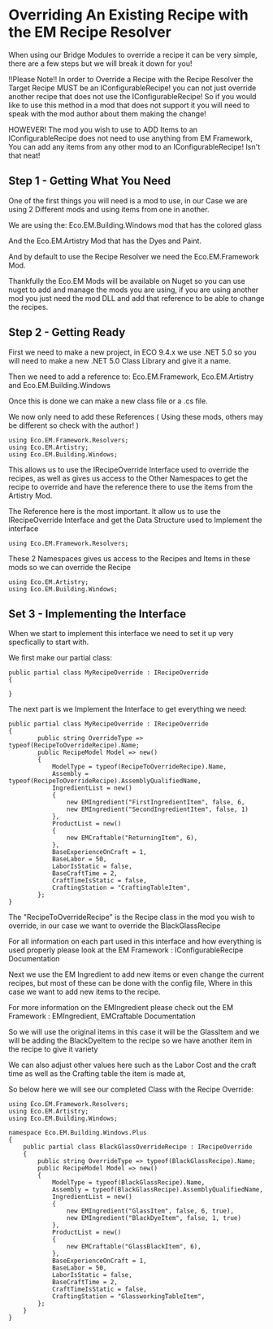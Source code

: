 # Overriding An Existing Recipe with the EM Recipe Resolver

When using our Bridge Modules to override a recipe it can be very simple, there are a few steps but we will break it down for you!

!!Please Note!! In order to Override a Recipe with the Recipe Resolver the Target Recipe MUST be an IConfigurableRecipe! you can not just override another recipe that does not use the IConfigurableRecipe! So if you would like to use this method in a mod that does not support it you will need to speak with the mod author about them making the change!

HOWEVER! The mod you wish to use to ADD Items to an IConfigurableRecipe does not need to use anything from EM Framework, You can add any items from any other mod to an IConfigurableRecipe! Isn't that neat!

## Step 1 - Getting What You Need

One of the first things you will need is a mod to use, in our Case we are using 2 Different mods and using items from one in another.

We are using the: Eco.EM.Building.Windows mod that has the colored glass

And the Eco.EM.Artistry Mod that has the Dyes and Paint.

And by default to use the Recipe Resolver we need the Eco.EM.Framework Mod.

Thankfully the Eco.EM Mods will be available on Nuget so you can use nuget to add and manage the mods you are using, if you are using another mod you just need the mod DLL and add that reference to be able to change the recipes.

## Step 2 - Getting Ready

First we need to make a new project, in ECO 9.4.x we use .NET 5.0 so you will need to make a new .NET 5.0 Class Library and give it a name. 

Then we need to add a reference to: Eco.EM.Framework, Eco.EM.Artistry and Eco.EM.Building.Windows 

Once this is done we can make a new class file or a .cs file. 

We now only need to add these References ( Using these mods, others may be different so check with the author! )

```
using Eco.EM.Framework.Resolvers;
using Eco.EM.Artistry;
using Eco.EM.Building.Windows;
```

This allows us to use the IRecipeOverride Interface used to override the recipes, as well as gives us access to the Other Namespaces to get the recipe to override and have the reference there to use the items from the Artistry Mod.

The Reference here is the most important. It allow us to use the IRecipeOverride Interface and get the Data Structure used to Implement the interface

```
using Eco.EM.Framework.Resolvers;
```

These 2 Namespaces gives us access to the Recipes and Items in these mods so we can override the Recipe

```
using Eco.EM.Artistry;
using Eco.EM.Building.Windows;
```

## Set 3 - Implementing the Interface

When we start to implement this interface we need to set it up very specfically to start with. 

We first make our partial class:

```
public partial class MyRecipeOverride : IRecipeOverride
{

}
```

The next part is we Implement the Interface to get everything we need:

```
public partial class MyRecipeOverride : IRecipeOverride
{
        public string OverrideType => typeof(RecipeToOverrideRecipe).Name;
        public RecipeModel Model => new()
        {
            ModelType = typeof(RecipeToOverrideRecipe).Name,
            Assembly = typeof(RecipeToOverrideRecipe).AssemblyQualifiedName,
            IngredientList = new()
            {
                new EMIngredient("FirstIngredientItem", false, 6,
                new EMIngredient("SecondIngredientItem", false, 1)
            },
            ProductList = new()
            {
                new EMCraftable("ReturningItem", 6),
            },
            BaseExperienceOnCraft = 1,
            BaseLabor = 50,
            LaborIsStatic = false,
            BaseCraftTime = 2,
            CraftTimeIsStatic = false,
            CraftingStation = "CraftingTableItem",
        };
}
```

The "RecipeToOverrideRecipe" is the Recipe class in the mod you wish to override, in our case we want to override the BlackGlassRecipe 

For all information on each part used in this interface and how everything is used properly please look at the EM Framework : IConfigurableRecipe Documentation

Next we use the EM Ingredient to add new items or even change the current recipes, but most of these can be done with the config file, Where in this case we want to add new items to the recipe.

For more information on the EMIngredient please check out the EM Framework : EMIngredient, EMCraftable Documentation

So we will use the original items in this case it will be the GlassItem and we will be adding the BlackDyeItem to the recipe so we have another item in the recipe to give it variety

We can also adjust other values here such as the Labor Cost and the craft time as well as the Crafting table the item is made at, 

So below here we will see our completed Class with the Recipe Override:

```
using Eco.EM.Framework.Resolvers;
using Eco.EM.Artistry;
using Eco.EM.Building.Windows;

namespace Eco.EM.Building.Windows.Plus
{
    public partial class BlackGlassOverrideRecipe : IRecipeOverride
    {
        public string OverrideType => typeof(BlackGlassRecipe).Name;
        public RecipeModel Model => new()
        {
            ModelType = typeof(BlackGlassRecipe).Name,
            Assembly = typeof(BlackGlassRecipe).AssemblyQualifiedName,
            IngredientList = new()
            {
                new EMIngredient("GlassItem", false, 6, true),
                new EMIngredient("BlackDyeItem", false, 1, true)
            },
            ProductList = new()
            {
                new EMCraftable("GlassBlackItem", 6),
            },
            BaseExperienceOnCraft = 1,
            BaseLabor = 50,
            LaborIsStatic = false,
            BaseCraftTime = 2,
            CraftTimeIsStatic = false,
            CraftingStation = "GlassworkingTableItem",
        };
    }
}
```
